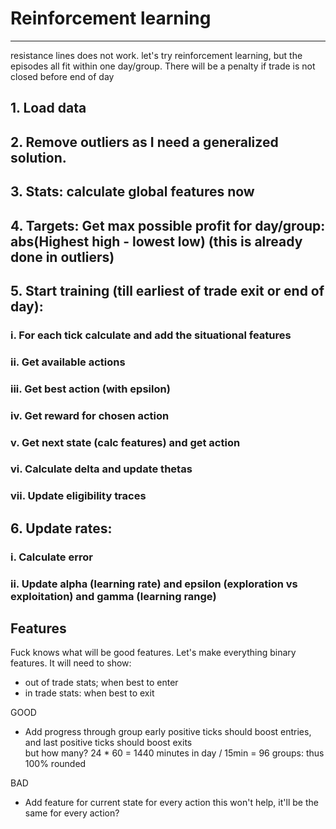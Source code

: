 # Reinforcement learning
---

resistance lines does not work.
let's try reinforcement learning, but the episodes all fit within one day/group.
There will be a penalty if trade is not closed before end of day


## 1. Load data
## 2. Remove outliers as I need a generalized solution.
## 3. Stats: calculate global features now 
## 4. Targets: Get max possible profit for day/group: abs(Highest high - lowest low) (this is already done in outliers)
## 5. Start training (till earliest of trade exit or end of day):
### i. For each tick calculate and add the situational features
### ii. Get available actions 
### iii. Get best action (with epsilon) 
### iv. Get reward for chosen action 
### v. Get next state (calc features) and get action 
### vi. Calculate delta and update thetas 
### vii. Update eligibility traces
## 6. Update rates:
### i. Calculate error
### ii. Update alpha (learning rate) and epsilon (exploration vs exploitation) and gamma (learning range)


## Features

Fuck knows what will be good features.
Let's make everything binary features.
It will need to show:
- out of trade stats; when best to enter
- in trade stats: when best to exit

GOOD
- Add progress through group 
    early positive ticks should boost entries, and last positive ticks should boost exits  
    but how many? 24 * 60 = 1440 minutes in day / 15min = 96 groups: thus 100% rounded


BAD
- Add feature for current state for every action
    this won't help, it'll be the same for every action?
